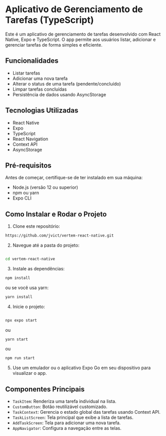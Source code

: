 # Aplicativo de Gerenciamento de Tarefas (TypeScript)

Este é um aplicativo de gerenciamento de tarefas desenvolvido com React Native, Expo e TypeScript. O app permite aos usuários listar, adicionar e gerenciar tarefas de forma simples e eficiente.

## Funcionalidades

- Listar tarefas
- Adicionar uma nova tarefa
- Alterar o status de uma tarefa (pendente/concluído)
- Limpar tarefas concluídas
- Persistência de dados usando AsyncStorage

## Tecnologias Utilizadas

- React Native
- Expo
- TypeScript
- React Navigation
- Context API
- AsyncStorage

## Pré-requisitos

Antes de começar, certifique-se de ter instalado em sua máquina:
- Node.js (versão 12 ou superior)
- npm ou yarn
- Expo CLI

## Como Instalar e Rodar o Projeto

1. Clone este repositório:

```bash
https://github.com/jvict/vertem-react-native.git

```

2. Navegue até a pasta do projeto:

```bash

cd vertem-react-native
```


3. Instale as dependências:

```bash
npm install
```
ou se você usa yarn:

```bash
yarn install
```

4. Inicie o projeto:

```bash

npx expo start 

```
ou 

```bash
yarn start

```
ou

```bash
npm run start

```


5. Use um emulador ou o aplicativo Expo Go em seu dispositivo para visualizar o app.


## Componentes Principais

- `TaskItem`: Renderiza uma tarefa individual na lista.
- `CustomButton`: Botão reutilizável customizado.
- `TaskContext`: Gerencia o estado global das tarefas usando Context API.
- `TaskListScreen`: Tela principal que exibe a lista de tarefas.
- `AddTaskScreen`: Tela para adicionar uma nova tarefa.
- `AppNavigator`: Configura a navegação entre as telas.
